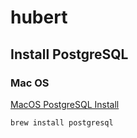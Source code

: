 # hubert

## Install PostgreSQL
### Mac OS
[MacOS PostgreSQL Install](https://www.digitalocean.com/community/tutorials/how-to-use-postgresql-with-your-ruby-on-rails-application-on-macos)
```bash
brew install postgresql
```
